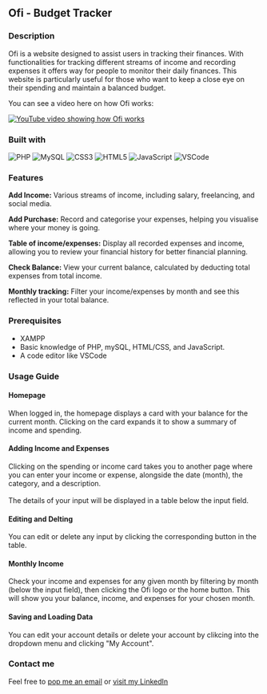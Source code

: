 ## Ofi - Budget Tracker

### Description

Ofi is a website designed to assist users in tracking their finances. With functionalities for tracking different streams of income and recording expenses it offers way for people to monitor their daily finances. This website is particularly useful for those who want to keep a close eye on their spending and maintain a balanced budget.<br>

You can see a video here on how Ofi works:

[![YouTube video showing how Ofi works](https://ytcards.demolab.com/?id=bOLiBWD-Rgc&title=How+Ofi+Works&lang=en&timestamp=1751644800&background_color=%23F6B0D2&title_color=%23AF1665&stats_color=%23AFD5AA&max_title_lines=1&width=500&border_radius=10&duration=232 "How Ofi Works")](https://www.youtube.com/watch?v=bOLiBWD-Rgc)

### Built with

![PHP](https://img.shields.io/badge/php-%23777BB4.svg?style=for-the-badge&logo=php&logoColor=white)
![MySQL](https://img.shields.io/badge/mysql-4479A1.svg?style=for-the-badge&logo=mysql&logoColor=white)
![CSS3](https://img.shields.io/badge/css3-%231572B6.svg?style=for-the-badge&logo=css3&logoColor=white)
![HTML5](https://img.shields.io/badge/html5-%23E34F26.svg?style=for-the-badge&logo=html5&logoColor=white)
![JavaScript](https://img.shields.io/badge/javascript-%23323330.svg?style=for-the-badge&logo=javascript&logoColor=%23F7DF1E)
![VSCode](https://img.shields.io/badge/Visual%20Studio%20Code-007ACC?style=for-the-badge&logo=visualstudiocode&logoColor=fff)

### Features

<b>Add Income:</b> Various streams of income, including salary, freelancing, and social media.<br>

<b>Add Purchase:</b> Record and categorise your expenses, helping you visualise where your money is going.<br>

<b>Table of income/expenses:</b> Display all recorded expenses and income, allowing you to review your financial history for better financial planning.<br>

<b>Check Balance:</b> View your current balance, calculated by deducting total expenses from total income.<br>

<b>Monthly tracking:</b> Filter your income/expenses by month and see this reflected in your total balance.

### Prerequisites
- XAMPP
- Basic knowledge of PHP, mySQL, HTML/CSS, and JavaScript.
- A code editor like VSCode

### Usage Guide
#### Homepage
When logged in, the homepage displays a card with your balance for the current month. Clicking on the card expands it to show a summary of income and spending.

#### Adding Income and Expenses
Clicking on the spending or income card takes you to another page where you can enter your income or expense, alongside the date (month), the category, and a description.<br><br>The details of your input will be displayed in a table below the input field.

#### Editing and Delting
You can edit or delete any input by clicking the corresponding button in the table.

#### Monthly Income
Check your income and expenses for any given month by filtering by month (below the input field), then clicking the Ofi logo or the home button. This will show you your balance, income, and expenses for your chosen month.

#### Saving and Loading Data
You can edit your account details or delete your account by clikcing into the dropdown menu and clicking "My Account".

### Contact me

Feel free to [pop me an email](mailto:ofunnemordi1@outlook.com) or [visit my LinkedIn](https://www.linkedin.com/in/ofunnemordi)